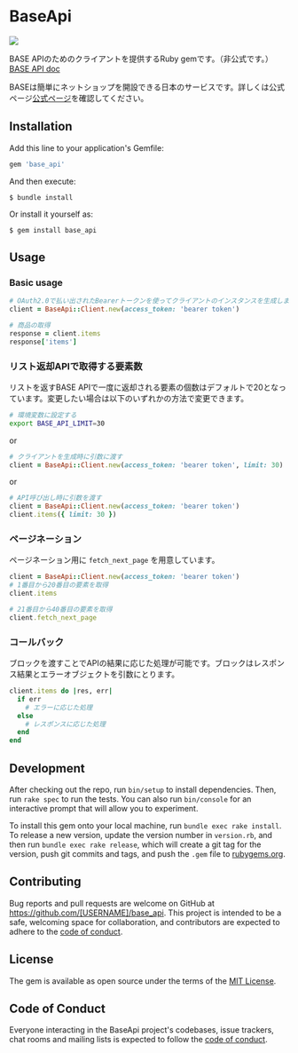 # BaseApi
![](https://github.com/yamashun/base_api/workflows/Rspec/badge.svg)

BASE APIのためのクライアントを提供するRuby gemです。（非公式です。）
[BASE API doc](https://docs.thebase.in/docs/api/)

BASEは簡単にネットショップを開設できる日本のサービスです。詳しくは公式ページ[公式ページ](https://thebase.in/)を確認してください。

## Installation

Add this line to your application's Gemfile:

```ruby
gem 'base_api'
```

And then execute:

    $ bundle install

Or install it yourself as:

    $ gem install base_api

## Usage
### Basic usage

```ruby
# OAuth2.0で払い出されたBearerトークンを使ってクライアントのインスタンスを生成します。
client = BaseApi::Client.new(access_token: 'bearer token')

# 商品の取得
response = client.items
response['items']
```

### リスト返却APIで取得する要素数
リストを返すBASE APIで一度に返却される要素の個数はデフォルトで20となっています。変更したい場合は以下のいずれかの方法で変更できます。

```bash
# 環境変数に設定する
export BASE_API_LIMIT=30
```

or

```ruby
# クライアントを生成時に引数に渡す
client = BaseApi::Client.new(access_token: 'bearer token', limit: 30)
```

or

```ruby
# API呼び出し時に引数を渡す
client = BaseApi::Client.new(access_token: 'bearer token')
client.items({ limit: 30 })
```

### ページネーション
ページネーション用に `fetch_next_page` を用意しています。

```ruby
client = BaseApi::Client.new(access_token: 'bearer token')
# 1番目から20番目の要素を取得
client.items

# 21番目から40番目の要素を取得
client.fetch_next_page
```

### コールバック
ブロックを渡すことでAPIの結果に応じた処理が可能です。ブロックはレスポンス結果とエラーオブジェクトを引数にとります。

```ruby
client.items do |res, err|
  if err
    # エラーに応じた処理
  else
    # レスポンスに応じた処理
  end
end
```



## Development

After checking out the repo, run `bin/setup` to install dependencies. Then, run `rake spec` to run the tests. You can also run `bin/console` for an interactive prompt that will allow you to experiment.

To install this gem onto your local machine, run `bundle exec rake install`. To release a new version, update the version number in `version.rb`, and then run `bundle exec rake release`, which will create a git tag for the version, push git commits and tags, and push the `.gem` file to [rubygems.org](https://rubygems.org).

## Contributing

Bug reports and pull requests are welcome on GitHub at https://github.com/[USERNAME]/base_api. This project is intended to be a safe, welcoming space for collaboration, and contributors are expected to adhere to the [code of conduct](https://github.com/[USERNAME]/base_api/blob/master/CODE_OF_CONDUCT.md).


## License

The gem is available as open source under the terms of the [MIT License](https://opensource.org/licenses/MIT).

## Code of Conduct

Everyone interacting in the BaseApi project's codebases, issue trackers, chat rooms and mailing lists is expected to follow the [code of conduct](https://github.com/[USERNAME]/base_api/blob/master/CODE_OF_CONDUCT.md).
